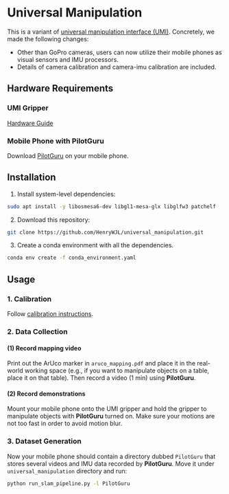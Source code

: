 # Universal Manipulation
This is a variant of [universal manipulation interface (UMI)](https://github.com/real-stanford/universal_manipulation_interface). Concretely, we made the following changes: 
- Other than GoPro cameras, users can now utilize their mobile phones as visual sensors and IMU processors.
- Details of camera calibration and camera-imu calibration are included.

## Hardware Requirements
### UMI Gripper
[Hardware Guide](https://docs.google.com/document/d/1TPYwV9sNVPAi0ZlAupDMkXZ4CA1hsZx7YDMSmcEy6EU/edit#heading=h.5k5vwx2iqjqg)

### Mobile Phone with PilotGuru
Download [PilotGuru](https://play.google.com/store/apps/details?id=ru.pilotguru.recorder&gl=DE) on your mobile phone.

## Installation
1. Install system-level dependencies:
```bash
sudo apt install -y libosmesa6-dev libgl1-mesa-glx libglfw3 patchelf
```
2. Download this repository:
```bash
git clone https://github.com/HenryWJL/universal_manipulation.git
```
3. Create a conda environment with all the dependencies.
```bash
conda env create -f conda_environment.yaml
```

## Usage
### 1. Calibration 
Follow [calibration instructions](https://github.com/HenryWJL/universal_manipulation/tree/main/calibration). 

### 2. Data Collection
#### (1) Record mapping video
Print out the ArUco marker in `aruco_mapping.pdf` and place it in the real-world working space (e.g., if you want to manipulate objects on a table, place it on that table). Then record a video (1 min) using **PilotGuru**.

#### (2) Record demonstrations
Mount your mobile phone onto the UMI gripper and hold the gripper to manipulate objects with **PilotGuru** turned on. Make sure your motions are not too fast in order to avoid motion blur.

### 3. Dataset Generation
Now your mobile phone should contain a directory dubbed `PilotGuru` that stores several videos and IMU data recorded by **PilotGuru**. Move it under `universal_manipulation` directory and run:
```bash
python run_slam_pipeline.py -l PilotGuru
```
